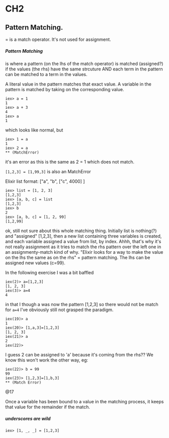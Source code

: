 # CH2

## Pattern Matching. 

= is a match operator. It's not used for assignment.

##### Pattern Matching 
is where a pattern (on the lhs of the match operator) is matched (assigned?) if the values (the rhs) have the same strcuture AND each term in the pattern can be matched to a term in the values.

A literal value in the pattern matches that exact value. A variable in the pattern is matched by taking on the corresponding value.  

```
iex> a = 1
1
iex> a + 3
4
iex> a
1
```
which looks like normal, but
```
iex> 1 = a
1
iex> 2 = a
** (MatchError)
```
it's an error as this is the same as 2 = 1 which does not match. 

```[1,2,3] = [1,99,3]``` is also an MatchError

Elixir list format: ["a", "b", ["c", 4000] ]
```
iex> list = [1, 2, 3]
[1,2,3]
iex> [a, b, c] = list
[1,2,3]
iex> b
2
iex> [a, b, c] = [1, 2, 99]
[1,2,99]
```

ok, still not sure about this whole matching thing. Initially list is nothing(?) and "assigned" [1,2,3], then a new list containing three variables is created, and each variable assigned a value from list, by index. Ahhh, that's why it's not really assignment as it tries to match the rhs pattern over the left one in an assignmenty-match kind of why. "Elixir looks for a way to make the value on the lhs the same as on the rhs" = pattern matching.
The lhs can be assigned new values (c=99).

In the following exercise I was a bit baffled
```
iex(2)> a=[1,2,3]
[1, 2, 3]
iex(3)> a=4
4
```
in that I though a was now the pattern [1,2,3] so there would not be match for ```a=4```
I've obviously still not grasped the paradigm.
```
iex(19)> a
1
iex(20)> [1,a,3]=[1,2,3]
[1, 2, 3]
iex(21)> a
2
iex(22)>
```
I guess 2 can be assigned to 'a' because it's coming from the rhs?? We know this won't work the other way, eg:

```
iex(22)> b = 99
99
iex(23)> [1,2,3]=[1,b,3]
** (Match Error)
```
@17

Once a variable has been bound to a value in the matching process, it keeps that value for the remainder if the match.





##### underscores are wild
```iex> [1, _, _] = [1,2,3]```


